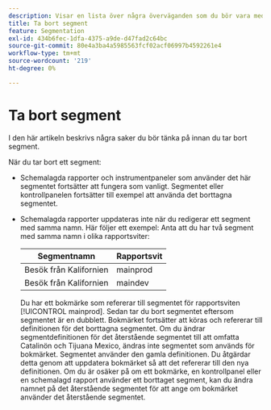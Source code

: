 ```yaml
---
description: Visar en lista över några överväganden som du bör vara medveten om innan du tar bort segment.
title: Ta bort segment
feature: Segmentation
exl-id: 434b6fec-1dfa-4375-a9de-d47fad2c64bc
source-git-commit: 80e4a3ba4a5985563fcf02acf06997b4592261e4
workflow-type: tm+mt
source-wordcount: '219'
ht-degree: 0%

---
```


# Ta bort segment

I den här artikeln beskrivs några saker du bör tänka på innan du tar bort segment.

När du tar bort ett segment:

* Schemalagda rapporter och instrumentpaneler som använder det här segmentet fortsätter att fungera som vanligt. Segmentet eller kontrollpanelen fortsätter till exempel att använda det borttagna segmentet.
* Schemalagda rapporter uppdateras inte när du redigerar ett segment med samma namn. Här följer ett exempel: Anta att du har två segment med samma namn i olika rapportsviter:

  | Segmentnamn | Rapportsvit |
  |---|---|
  | Besök från Kalifornien | mainprod |
  | Besök från Kalifornien | maindev |

  Du har ett bokmärke som refererar till segmentet för rapportsviten [!UICONTROL mainprod]. Sedan tar du bort segmentet eftersom segmentet är en dubblett. Bokmärket fortsätter att köras och refererar till definitionen för det borttagna segmentet. Om du ändrar segmentdefinitionen för det återstående segmentet till att omfatta Catalinön och Tijuana Mexico, ändras inte segmentet som används för bokmärket. Segmentet använder den gamla definitionen. Du åtgärdar detta genom att uppdatera bokmärket så att det refererar till den nya definitionen. Om du är osäker på om ett bokmärke, en kontrollpanel eller en schemalagd rapport använder ett borttaget segment, kan du ändra namnet på det återstående segmentet för att ange om bokmärket använder det återstående segmentet.
